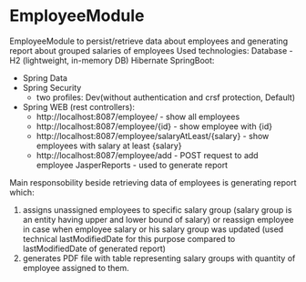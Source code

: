 # EmployeeModule
EmployeeModule to persist/retrieve data about employees and generating report about grouped salaries of employees
Used technologies: 
Database - H2 (lightweight, in-memory DB)
Hibernate
SpringBoot: 
  - Spring Data 
  - Spring Security 
    - two profiles: Dev(without authentication and crsf protection, Default)
  - Spring WEB (rest controllers): 
    - http://localhost:8087/employee/ - show all employees
    - http://localhost:8087/employee/{id} - show employee with {id}
    - http://localhost:8087/employee/salaryAtLeast/{salary} - show employees with salary at least {salary} 
    - http://localhost:8087/employee/add - POST request to add employee
JasperReports - used to generate report

Main responsobility beside retrieving data of employees is generating report which:
1) assigns unassigned employees to specific salary group (salary group is an entity having upper and lower bound of salary) or 
reassign employee in case when employee salary or his salary group  was updated (used technical lastModifiedDate for this purpose compared to lastModifiedDate of generated report) 
2) generates PDF file with table representing salary groups with quantity of employee assigned to them.
